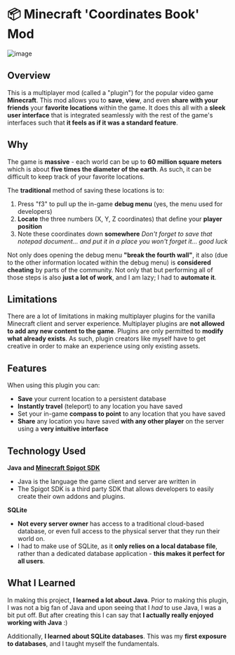 # 📦 Minecraft 'Coordinates Book' Mod

![image](https://github.com/ItsNotCam/MC-Coordinates-Book/assets/46014191/bc39f9a3-2ee5-4501-ae85-6be18907bd68)

## Overview
This is a multiplayer mod (called a "plugin") for the popular video game **Minecraft**. This mod allows you to **save**, **view**, and even **share with your friends** your **favorite locations** within the game. It does this all with a **sleek user interface** that is integrated seamlessly with the rest of the game's interfaces such that **it feels as if it was a standard feature**.

## Why
The game is **massive** - each world can be up to **60 million square meters** which is about **five times the diameter of the earth**. As such, it can be difficult to keep track of your favorite locations. 

The **traditional** method of saving these locations is to:
1. Press "f3" to pull up the in-game **debug menu** (yes, the menu used for developers)
2. **Locate** the three numbers (X, Y, Z coordinates) that define your **player position** 
3. Note these coordinates down **somewhere** *Don't forget to save that notepad document... and put it in a place you won't forget it... good luck*

Not only does opening the debug menu **"break the fourth wall"**, it also (due to the other information located within the debug menu) is **considered cheating** by parts of the community. Not only that but performing all of those steps is also **just a lot of work**, and I am lazy; I had to **automate it**.

## Limitations
There are a lot of limitations in making multiplayer plugins for the vanilla Minecraft client and server experience. Multiplayer plugins are **not allowed to add any new content to the game**. Plugins are only permitted to **modify what already exists**. As such, plugin creators like myself have to get creative in order to make an experience using only existing assets.

## Features
When using this plugin you can:
* **Save** your current location to a persistent database
* **Instantly travel** (teleport) to any location you have saved
* Set your in-game **compass to point** to any location that you have saved
* **Share** any location you have saved **with any other player** on the server using a **very intuitive interface**

## Technology Used
**Java and [Minecraft Spigot SDK](https://www.spigotmc.org)**

* Java is the language the game client and server are written in
* The Spigot SDK is a third party SDK that allows developers to easily create their own addons and plugins. 


**SQLite**

* **Not every server owner** has access to a traditional cloud-based database, or even full access to the physical server that they run their world on. 
* I had to make use of SQLite, as it **only relies on a local database file**, rather than a dedicated database application - **this makes it perfect for all users**.

## What I Learned
In making this project, **I learned a lot about Java**. Prior to making this plugin, I was not a big fan of Java and upon seeing that I *had* to use Java, I was a bit put off. But after creating this I can say that **I actually really enjoyed working with Java** :)

Additionally, **I learned about SQLite databases**. This was my **first exposure to databases**, and I taught myself the fundamentals.
